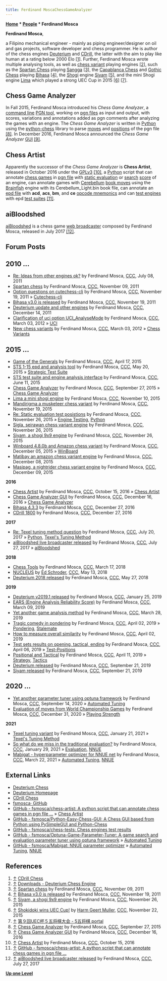 ```yaml
---
title: Ferdinand MoscaChessGameAnalyzer
---
```

**[Home](Home "Home") * [People](People "People") * Ferdinand Mosca**

**Ferdinand Mosca**,

a Filipino mechanical engineer - mainly as piping engineer/designer on oil and gas projects, software developer and chess programmer. He is author of the chess engines [Deuterium](Deuterium "Deuterium") and [CDrill](index.php?title=CDrill&action=edit&redlink=1 "CDrill (page does not exist)"), the latter with the aim to play like human at a rating below 2000 Elo <a id="cite-note-1" href="#cite-ref-1">[1]</a>.
Further, Ferdinand Mosca wrote multiple analysing tools, as well as [chess variant](Games#ChessVariants "Games") playing engines <a id="cite-note-2" href="#cite-ref-2">[2]</a>, such as the [Spartan Chess](index.php?title=Spartan_Chess&action=edit&redlink=1 "Spartan Chess (page does not exist)") playing [Sangga](index.php?title=Sangga&action=edit&redlink=1 "Sangga (page does not exist)") <a id="cite-note-3" href="#cite-ref-3">[3]</a>,
the [Capablanca Chess](index.php?title=Capablanca_Chess&action=edit&redlink=1 "Capablanca Chess (page does not exist)") and [Gothic Chess](index.php?title=Gothic_Chess&action=edit&redlink=1 "Gothic Chess (page does not exist)") playing [Bihasa](index.php?title=Bihasa&action=edit&redlink=1 "Bihasa (page does not exist)") <a id="cite-note-4" href="#cite-ref-4">[4]</a>,
the [Shogi](Shogi "Shogi") engine [Siyam](index.php?title=Siyam&action=edit&redlink=1 "Siyam (page does not exist)") <a id="cite-note-5" href="#cite-ref-5">[5]</a>,
and the mini Shogi engine [Lima](index.php?title=Lima&action=edit&redlink=1 "Lima (page does not exist)") which played a strong UEC Cup in 2015 <a id="cite-note-6" href="#cite-ref-6">[6]</a> <a id="cite-note-7" href="#cite-ref-7">[7]</a>.

## Chess Game Analyzer

In Fall 2015, Ferdinand Mosca introduced his *Chess Game Analyzer*, a [command line](CLI "CLI") [PGN tool](Utilities#PGN "Utilities"), working on [pgn files](Portable_Game_Notation "Portable Game Notation") as input and output, with scores, variations and annotations added as pgn comments after analyzing the games with an engine. The *Chess Game Analyzer* is written in [Python](Python "Python") using the [python-chess](Python-chess "Python-chess") library to parse [moves](Moves "Moves") and [positions](Chess_Position "Chess Position") of the pgn file <a id="cite-note-8" href="#cite-ref-8">[8]</a>. In December 2016, Ferdinand Mosca announced the *Chess Game Analyzer* [GUI](GUI "GUI") <a id="cite-note-9" href="#cite-ref-9">[9]</a>.

## Chess Artist

Apparently the successor of the *Chess Game Analyzer* is **Chess Artist**, released in October 2016 under the [GPLv3](Free_Software_Foundation#GPL "Free Software Foundation") <a id="cite-note-10" href="#cite-ref-10">[10]</a>, a [Python](Python "Python") script that can annotate [chess games](Chess_Game "Chess Game") in [pgn file](Portable_Game_Notation "Portable Game Notation") with [static evaluation](Evaluation "Evaluation") or [search](Search "Search") [score](Score "Score") of an engine, can annotate games with [Cerebellum](index.php?title=Cerebellum&action=edit&redlink=1 "Cerebellum (page does not exist)") [book moves](Opening_Book "Opening Book") using the [Brainfish](Brainfish "Brainfish") engine with its Cerebellum_Light.bin book file, can annotate an [epd file](Extended_Position_Description "Extended Position Description") with **acd**, **acs**, **bm**, and **ce** [opcode mnemonics](Extended_Position_Description#mnemonics "Extended Position Description") and can [test engines](Engine_Testing "Engine Testing") with epd [test suites](Test-Positions "Test-Positions") <a id="cite-note-11" href="#cite-ref-11">[11]</a>.

## aiBloodshed

[aiBloodshed](AiBloodshed "AiBloodshed") is a chess game [web broadcaster](Web_Broadcast "Web Broadcast") composed by Ferdinand Mosca, released in July 2017 <a id="cite-note-12" href="#cite-ref-12">[12]</a>.

## Forum Posts

## 2010 ...

- [Re: Ideas from other engines ok?](http://www.talkchess.com/forum/viewtopic.php?t=39647&start=2) by Ferdinand Mosca, [CCC](CCC "CCC"), July 08, 2011
- [Spartan chess](http://www.talkchess.com/forum/viewtopic.php?t=41034) by Ferdinand Mosca, [CCC](CCC "CCC"), November 09, 2011
- [Option questions on cutechess-cli](http://www.talkchess.com/forum/viewtopic.php?t=41138) by Ferdinand Mosca, [CCC](CCC "CCC"), November 19, 2011 » [Cutechess-cli](Cutechess-cli "Cutechess-cli")
- [Bihasa v3.0 is released](http://www.talkchess.com/forum/viewtopic.php?t=42106) by Ferdinand Mosca, [CCC](CCC "CCC"), November 19, 2011
- [Deuterium update and other engines](http://www.talkchess.com/forum/viewtopic.php?t=41450) by Ferdinand Mosca, [CCC](CCC "CCC"), December 14, 2011
- [Clarification of uci option UCI_AnalyseMode](http://www.talkchess.com/forum/viewtopic.php?t=42720) by Ferdinand Mosca, [CCC](CCC "CCC"), March 03, 2012 » [UCI](UCI "UCI")
- [New chess variants](http://www.talkchess.com/forum/viewtopic.php?t=43291) by Ferdinand Mosca, [CCC](CCC "CCC"), March 03, 2012 » [Chess Variants](Games#ChessVariants "Games")

## 2015 ...

- [Game of the Generals](http://www.talkchess.com/forum/viewtopic.php?t=56028) by Ferdinand Mosca, [CCC](CCC "CCC"), April 17, 2015
- [STS 1-15 epd and analysis tool](http://www.talkchess.com/forum/viewtopic.php?t=56435) by Ferdinand Mosca, [CCC](CCC "CCC"), May 20, 2015 » [Strategic Test Suite](Strategic_Test_Suite "Strategic Test Suite")
- [STS test suite and engine analysis interface](http://www.talkchess.com/forum/viewtopic.php?t=56653) by Ferdinand Mosca, [CCC](CCC "CCC"), June 11, 2015
- [Chess Game Analyzer](http://www.talkchess.com/forum/viewtopic.php?t=57770) by Ferdinand Mosca, [CCC](CCC "CCC"), September 27, 2015 » [Chess Game Analyzer](#chessgameanalyzer)
- [Lima a mini shogi engine](http://www.talkchess.com/forum/viewtopic.php?t=58215) by Ferdinand Mosca, [CCC](CCC "CCC"), November 10, 2015
- [Mandirigma a musketeer chess variant](http://www.talkchess.com/forum/viewtopic.php?t=58295) by Ferdinand Mosca, [CCC](CCC "CCC"), November 19, 2015
- [Re: Static evaluation test posistions](http://www.talkchess.com/forum/viewtopic.php?t=58359&start=2) by Ferdinand Mosca, [CCC](CCC "CCC"), November 26, 2015 » [Engine Testing](Engine_Testing "Engine Testing"), [Python](Python "Python")
- [Sigla, seirawan chess variant engine](http://www.talkchess.com/forum/viewtopic.php?t=58379) by Ferdinand Mosca, [CCC](CCC "CCC"), November 26, 2015
- [Siyam, a shogi 9x9 engine](http://www.talkchess.com/forum/viewtopic.php?t=58381) by Ferdinand Mosca, [CCC](CCC "CCC"), November 26, 2015
- [Winboard 4.8.0b and Amazon chess variant](http://www.talkchess.com/forum/viewtopic.php?t=58482) by Ferdinand Mosca, [CCC](CCC "CCC"), December 05, 2015 » [WinBoard](WinBoard "WinBoard")
- [Matibay an amazon chess variant engine](http://www.talkchess.com/forum/viewtopic.php?t=58518) by Ferdinand Mosca, [CCC](CCC "CCC"), December 08, 2015
- [Masipag, a nightrider chess variant engine](http://www.talkchess.com/forum/viewtopic.php?t=58533) by Ferdinand Mosca, [CCC](CCC "CCC"), December 09, 2015

**2016**

- [Chess Artist](http://www.talkchess.com/forum/viewtopic.php?t=61723) by Ferdinand Mosca, [CCC](CCC "CCC"), October 15, 2016 » [Chess Artist](#chessartist)
- [Chess Game Analyzer GUI](http://www.talkchess.com/forum/viewtopic.php?t=62500) by Ferdinand Mosca, [CCC](CCC "CCC"), December 16, 2016 » [Chess Game Analyzer](#chessgameanalyzer)
- [Bihasa 4.3.3](http://www.talkchess.com/forum/viewtopic.php?t=62615) by Ferdinand Mosca, [CCC](CCC "CCC"), December 27, 2016
- [CDrill 1800](http://www.talkchess.com/forum/viewtopic.php?t=62624) by Ferdinand Mosca, [CCC](CCC "CCC"), December 27, 2016

**2017**

- [Re: Texel tuning method question](http://www.talkchess.com/forum/viewtopic.php?t=64189&start=42) by Ferdinand Mosca, [CCC](CCC "CCC"), July 20, 2017 » [Python](Python "Python"), [Texel's Tuning Method](Texel%27s_Tuning_Method "Texel's Tuning Method")
- [aiBloodshed live broadcaster released](http://www.talkchess.com/forum/viewtopic.php?t=64741) by Ferdinand Mosca, [CCC](CCC "CCC"), July 27, 2017 » [aiBloodshed](AiBloodshed "AiBloodshed")

**2018**

- [Chess Tools](http://www.talkchess.com/forum3/viewtopic.php?f=2&t=66853) by Ferdinand Mosca, [CCC](CCC "CCC"), March 17, 2018
- [NUCLEUS](http://www.talkchess.com/forum3/viewtopic.php?f=2&t=67434) by [Ed Schroder](Ed_Schroder "Ed Schroder"), [CCC](CCC "CCC"), May 13, 2018
- [Deuterium 2018 released](http://www.talkchess.com/forum3/viewtopic.php?f=2&t=67578) by Ferdinand Mosca, [CCC](CCC "CCC"), May 27, 2018

**2019**

- [Deuterium v2019.1 released](http://www.talkchess.com/forum3/viewtopic.php?f=2&t=69721) by Ferdinand Mosca, [CCC](CCC "CCC"), January 25, 2019
- [EARS (Engine Analysis Reliability Score)](http://www.talkchess.com/forum3/viewtopic.php?f=2&t=70151) by Ferdinand Mosca, [CCC](CCC "CCC"), March 09, 2019
- [Yet another game analysis method](http://www.talkchess.com/forum3/viewtopic.php?f=2&t=70339) by Ferdinand Mosca, [CCC](CCC "CCC"), March 28, 2019
- [Tragic comedy in pondering](http://www.talkchess.com/forum3/viewtopic.php?f=2&t=70385) by Ferdinand Mosca, [CCC](CCC "CCC"), April 02, 2019 » [Pondering](Pondering "Pondering"), [Stalemate](Stalemate "Stalemate")
- [How to measure overall similarity](http://www.talkchess.com/forum3/viewtopic.php?f=2&t=70390) by Ferdinand Mosca, [CCC](CCC "CCC"), April 02, 2019
- [Test sets results on opening, tactical, ending](http://www.talkchess.com/forum3/viewtopic.php?f=2&t=70426) by Ferdinand Mosca, [CCC](CCC "CCC"), April 06, 2019 » [Test-Positions](Test-Positions "Test-Positions")
- [Positional and Tactical](http://www.talkchess.com/forum3/viewtopic.php?f=7&t=70472) by Ferdinand Mosca, [CCC](CCC "CCC"), April 11, 2019 » [Strategy](Strategy "Strategy"), [Tactics](Tactics "Tactics")
- [Deuterium released](http://www.talkchess.com/forum3/viewtopic.php?f=2&t=71875) by Ferdinand Mosca, [CCC](CCC "CCC"), September 21, 2019
- [Siyam released](http://www.talkchess.com/forum3/viewtopic.php?f=2&t=71876) by Ferdinand Mosca, [CCC](CCC "CCC"), September 21, 2019

## 2020 ...

- [Yet another parameter tuner using optuna framework](http://www.talkchess.com/forum3/viewtopic.php?f=2&t=75104) by Ferdinand Mosca, [CCC](CCC "CCC"), September 14, 2020 » [Automated Tuning](Automated_Tuning "Automated Tuning")
- [Evaluation of moves from World Championship Games](http://www.talkchess.com/forum3/viewtopic.php?f=2&t=76198) by Ferdinand Mosca, [CCC](CCC "CCC"), December 31, 2020 » [Playing Strength](Playing_Strength "Playing Strength")

**2021**

- [Texel tuning variant](http://www.talkchess.com/forum3/viewtopic.php?f=7&t=76380) by Ferdinand Mosca, [CCC](CCC "CCC"), January 21, 2021 » [Texel's Tuning Method](Texel%27s_Tuning_Method "Texel's Tuning Method")
- [So what do we miss in the traditional evaluation?](http://www.talkchess.com/forum3/viewtopic.php?f=2&t=76446) by Ferdinand Mosca, [CCC](CCC "CCC"), January 29, 2021 » [Evaluation](Evaluation "Evaluation"), [NNUE](NNUE "NNUE")
- [Mabigat - hyperparameter optimizer for NNUE net](http://www.talkchess.com/forum3/viewtopic.php?f=2&t=76917) by Ferdinand Mosca, [CCC](CCC "CCC"), March 22, 2021 » [Automated Tuning](Automated_Tuning "Automated Tuning"), [NNUE](NNUE "NNUE")

## External Links

- [Deuterium Chess](https://sites.google.com/view/deuterium-chess/home)
- [Deuterium Homepage](https://sites.google.com/site/deuteriumengine/)
- [CDrill Chess](https://sites.google.com/view/cdrill)
- [fsmosca· GitHub](https://github.com/fsmosca)
- [GitHub - fsmosca/chess-artist: A python script that can annotate chess games in pgn file ...](https://github.com/fsmosca/chess-artist) » [Chess Artist](#chessartist)
- [GitHub - fsmosca/Python-Easy-Chess-GUI: A Chess GUI based from Python using PySimpleGUI and Python-Chess](https://github.com/fsmosca/Python-Easy-Chess-GUI)
- [GitHub - fsmosca/chess-tests: Chess engines test results](https://github.com/fsmosca/chess-tests)
- [GitHub - fsmosca/Optuna-Game-Parameter-Tuner: A game search and evaluation parameter tuner using optuna framework](https://github.com/fsmosca/Optuna-Game-Parameter-Tuner) » [Automated Tuning](Automated_Tuning "Automated Tuning")
- [GitHub - fsmosca/Mabigat: NNUE parameter optimizer](https://github.com/fsmosca/Mabigat) » [Automated Tuning](Automated_Tuning "Automated Tuning"), [NNUE](NNUE "NNUE")

## References

1. <a id="cite-ref-1" href="#cite-note-1">↑</a> [CDrill Chess](https://sites.google.com/view/cdrill)
1. <a id="cite-ref-2" href="#cite-note-2">↑</a> [Downloads - Deuterium Chess Engine](https://sites.google.com/site/deuteriumengine/files)
1. <a id="cite-ref-3" href="#cite-note-3">↑</a> [Spartan chess](http://www.talkchess.com/forum/viewtopic.php?t=41034) by Ferdinand Mosca, [CCC](CCC "CCC"), November 09, 2011
1. <a id="cite-ref-4" href="#cite-note-4">↑</a> [Bihasa v3.0 is released](http://www.talkchess.com/forum/viewtopic.php?t=42106) by Ferdinand Mosca, [CCC](CCC "CCC"), November 19, 2011
1. <a id="cite-ref-5" href="#cite-note-5">↑</a> [Siyam, a shogi 9x9 engine](http://www.talkchess.com/forum/viewtopic.php?t=58381) by Ferdinand Mosca, [CCC](CCC "CCC"), November 26, 2015
1. <a id="cite-ref-6" href="#cite-note-6">↑</a> [Shokidoki wins UEC Cup!](http://www.talkchess.com/forum/viewtopic.php?t=58329) by [Harm Geert Muller](Harm_Geert_Muller "Harm Geert Muller"), [CCC](CCC "CCC"), November 22, 2015
1. <a id="cite-ref-7" href="#cite-note-7">↑</a> [第９回UEC杯５五将棋大会 - 5五将棋 portal](http://minerva.cs.uec.ac.jp/~uec55shogi/wiki.cgi?page=%C2%E8%A3%B9%B2%F3UEC%C7%D5%A3%B5%B8%DE%BE%AD%B4%FD%C2%E7%B2%F1)
1. <a id="cite-ref-8" href="#cite-note-8">↑</a> [Chess Game Analyzer](http://www.talkchess.com/forum/viewtopic.php?t=57770) by Ferdinand Mosca, [CCC](CCC "CCC"), September 27, 2015
1. <a id="cite-ref-9" href="#cite-note-9">↑</a> [Chess Game Analyzer GUI](http://www.talkchess.com/forum/viewtopic.php?t=62500) by Ferdinand Mosca, [CCC](CCC "CCC"), December 16, 2016
1. <a id="cite-ref-10" href="#cite-note-10">↑</a> [Chess Artist](http://www.talkchess.com/forum/viewtopic.php?t=61723) by Ferdinand Mosca, [CCC](CCC "CCC"), October 15, 2016
1. <a id="cite-ref-11" href="#cite-note-11">↑</a> [GitHub - fsmosca/chess-artist: A python script that can annotate chess games in pgn file ...](https://github.com/fsmosca/chess-artist)
1. <a id="cite-ref-12" href="#cite-note-12">↑</a> [aiBloodshed live broadcaster released](http://www.talkchess.com/forum/viewtopic.php?t=64741) by Ferdinand Mosca, [CCC](CCC "CCC"), July 27, 2017

**[Up one Level](People "People")**

